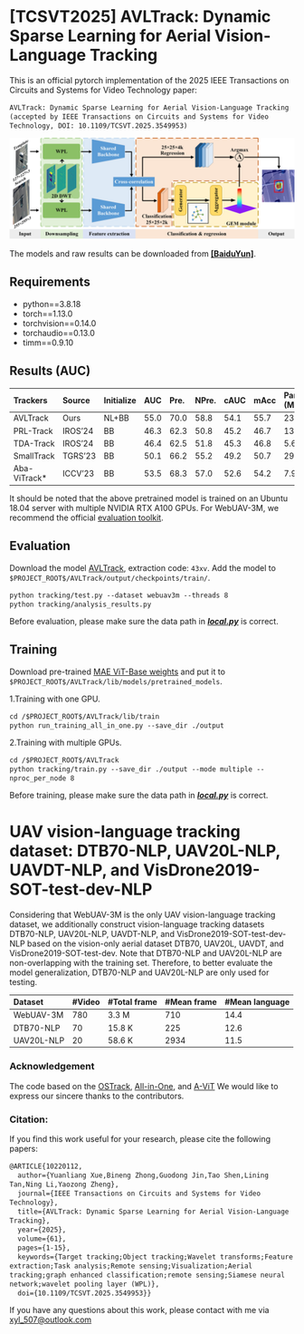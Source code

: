 # [TCSVT2025] AVLTrack: Dynamic Sparse Learning for Aerial Vision-Language Tracking

This is an official pytorch implementation of the 2025 IEEE Transactions on Circuits and Systems for Video Technology paper:
```
AVLTrack: Dynamic Sparse Learning for Aerial Vision-Language Tracking
(accepted by IEEE Transactions on Circuits and Systems for Video Technology, DOI: 10.1109/TCSVT.2025.3549953)
```

![image](https://github.com/xyl-507/SmallTrack/blob/main/figs/fig%202.jpg)

The models and raw results can be downloaded from [**[BaiduYun]**](https://pan.baidu.com/s/1sHjaELBFMh8KBjOwAmh6AQ?pwd=43xv).

## Requirements
- python==3.8.18
- torch==1.13.0
- torchvision==0.14.0
- torchaudio==0.13.0
- timm==0.9.10

## Results (AUC)
|Trackers|Source|Initialize|AUC|Pre.|NPre.|cAUC|mAcc|Param.(M)|FPS|
|:----|:----|:----|:----|:----|:----|:----|:----|:----|:----|
|AVLTrack|Ours|NL+BB|55.0|70.0|58.8|54.1|55.7|23.944|80.5@GPU|
|PRL-Track |IROS’24|BB|46.3|62.3|50.8|45.2|46.7|13.377|174.9@GPU|
|TDA-Track |IROS’24|BB|46.4|62.5|51.8|45.3|46.8|5.661|134.7@GPU|
|SmallTrack|TGRS’23|BB|50.1|66.2|55.2|49.2|50.7|29.394|72.5@GPU|
|Aba-ViTrack*|ICCV’23|BB|53.5|68.3|57.0|52.6|54.2|7.979|86.6@GPU|


It should be noted that the above pretrained model is trained on an Ubuntu 18.04 server with multiple NVIDIA RTX A100 GPUs. For WebUAV-3M, we recommend the official [evaluation toolkit](https://github.com/983632847/WebUAV-3M).

## Evaluation
Download the model [AVLTrack](https://pan.baidu.com/s/1sHjaELBFMh8KBjOwAmh6AQ?pwd=43xv), extraction code: `43xv`. Add the model to `$PROJECT_ROOT$/AVLTrack/output/checkpoints/train/`.
```
python tracking/test.py --dataset webuav3m --threads 8
python tracking/analysis_results.py
```

Before evaluation, please make sure the data path in [***local.py***](./lib/test/evaluation/local.py) is correct.

## Training
Download pre-trained [MAE ViT-Base weights](https://dl.fbaipublicfiles.com/mae/pretrain/mae_pretrain_vit_base.pth) and put it to `$PROJECT_ROOT$/AVLTrack/lib/models/pretrained_models`.

1.Training with one GPU.
```
cd /$PROJECT_ROOT$/AVLTrack/lib/train
python run_training_all_in_one.py --save_dir ./output
```

2.Training with multiple GPUs.
```
cd /$PROJECT_ROOT$/AVLTrack
python tracking/train.py --save_dir ./output --mode multiple --nproc_per_node 8
```

Before training, please make sure the data path in [***local.py***](./lib/train/admin/local.py) is correct.



# UAV vision-language tracking dataset: DTB70-NLP, UAV20L-NLP, UAVDT-NLP, and VisDrone2019-SOT-test-dev-NLP

Considering that WebUAV-3M is the only UAV vision-language tracking dataset, we additionally construct vision-language 
tracking datasets DTB70-NLP, UAV20L-NLP, UAVDT-NLP, and VisDrone2019-SOT-test-dev-NLP based on the vision-only aerial
dataset DTB70, UAV20L, UAVDT, and VisDrone2019-SOT-test-dev. Note that DTB70-NLP and UAV20L-NLP are non-overlapping with
the training set. Therefore, to better evaluate the model generalization, DTB70-NLP and UAV20L-NLP are only used for testing.

|Dataset|#Video|#Total frame|#Mean frame|#Mean language|
|:----|:----|:----|:----|:----|
|WebUAV-3M|780|3.3 M|710|14.4|
|DTB70-NLP|70|15.8 K|225|12.6|
|UAV20L-NLP|20|58.6 K|2934|11.5|


### Acknowledgement
The code based on the [OSTrack](https://github.com/botaoye/OSTrack),
[All-in-One](https://github.com/983632847/All-in-One), and [A-ViT](https://github.com/NVlabs/A-ViT)
We would like to express our sincere thanks to the contributors.

### Citation:
If you find this work useful for your research, please cite the following papers:
```
@ARTICLE{10220112,
  author={Yuanliang Xue,Bineng Zhong,Guodong Jin,Tao Shen,Lining Tan,Ning Li,Yaozong Zheng},
  journal={IEEE Transactions on Circuits and Systems for Video Technology}, 
  title={AVLTrack: Dynamic Sparse Learning for Aerial Vision-Language Tracking}, 
  year={2025},
  volume={61},
  pages={1-15},
  keywords={Target tracking;Object tracking;Wavelet transforms;Feature extraction;Task analysis;Remote sensing;Visualization;Aerial tracking;graph enhanced classification;remote sensing;Siamese neural network;wavelet pooling layer (WPL)},
  doi={10.1109/TCSVT.2025.3549953}}
```
If you have any questions about this work, please contact with me via xyl_507@outlook.com